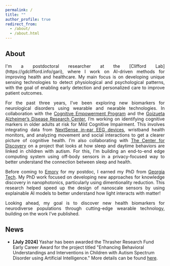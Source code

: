 ```yaml
---
permalink: /
title: ""
author_profile: true
redirect_from: 
  - /about/
  - /about.html
---
```


## About

<div style="text-align: justify;"> 
I'm a postdoctoral researcher at the [Clifford Lab](https://gdclifford.info/gari), where I work on AI-driven methods for improving health and healthcare. My main focus is on developing unique sensing technologies to detect physiological and psychological patterns, with the goal of enabling early detection and personalized care to improve patient outcomes.

For the past three years, I've been exploring new biomarkers for neurological disorders using wearable and nearable technologies. In collaboration with the [Cognitive Empowerment Program](https://empowerment.emory.edu) and the [Goizueta Alzheimer’s Disease Research Center](https://alzheimers.emory.edu), I’m working on identifying cognitive markers in older adults at risk for Mild Cognitive Impairment. This involves integrating data from [NextSense in-ear EEG devices](https://www.nextsense.io), wristband health monitors, and analyzing movement and social interactions to get a clearer picture of cognitive health. I’m also collaborating with [The Center for Discovery](https://thecenterfordiscovery.org) on a project that looks at how sleep and daytime behaviors are linked in children with autism. For this, I'm building an end-to-end edge computing system using off-body sensors in a privacy-focused way to better understand the connection between sleep and health.

Before coming to [Emory](https://www.emory.edu/home/index.html) for my postdoc, I earned my PhD from [Georgia Tech](https://www.gatech.edu). My PhD work focused on developing new approaches for knowledge discovery in nanophotonics, particularly using dimentionality reduction. This research helped speed up the design of nanoscale sensors by using explainable AI models to better understand how light interacts with matter!

Looking ahead, my goal is to discover new health biomarkers for neurodiverse populations through cutting-edge wearable technology, building on the work I’ve published.
</div>


## News

- **[July 2024]** Yashar has been awarded the Thrasher Research Fund Early Career Award for the project titled "Enhancing Behavioral Understandings and Interventions in Children with Autism Spectrum Disorder using Artificial Intelligence." More details can be found [here](https://www.thrasherresearch.org/grant/02384?lang=eng).
